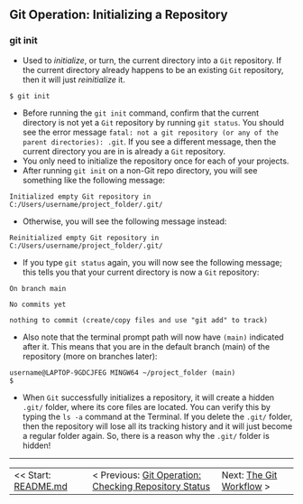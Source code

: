 ## Git Operation: Initializing a Repository

### git init
- Used to *initialize*, or turn, the current directory into a `Git` repository. If the current directory already happens to be an existing `Git` repository, then it will just *reinitialize* it.

```shell
$ git init
```

- Before running the `git init` command, confirm that the current directory is not yet a `Git` repository by running `git status`. You should see the error message `fatal: not a git repository (or any of the parent directories): .git`. If you see a different message, then the current directory you are in is already a `Git` repository.
- You only need to initialize the repository once for each of your projects.
- After running `git init` on a non-Git repo directory, you will see something like the following message:
```shell
Initialized empty Git repository in C:/Users/username/project_folder/.git/
```
- Otherwise, you will see the following message instead:
```shell
Reinitialized empty Git repository in C:/Users/username/project_folder/.git/
```

- If you type `git status` again, you will now see the following message; this tells you that your current directory is now a `Git` repository:
```shell
On branch main

No commits yet

nothing to commit (create/copy files and use "git add" to track)
```
- Also note that the terminal prompt path will now have `(main)` indicated after it. This means that you are in the default branch (main) of the repository (more on branches later):
```shell
username@LAPTOP-9GDCJFEG MINGW64 ~/project_folder (main)
$
```
- When `Git` successfully initializes a repository, it will create a hidden `.git/` folder, where its core files are located. You can verify this by typing the `ls -a` command at the Terminal. If you delete the `.git/` folder, then the repository will lose all its tracking history and it will just become a regular folder again. So, there is a reason why the `.git/` folder is hidden!

<hr>

<table align="center">
   <tbody>
      <tr>
        <td>
            << Start: <a href="/README.md">README.md</a>
        </td>
        <td>
            < Previous: <a href="/assets/s4/ch12.md">Git Operation: Checking Repository Status</a>
        </td>
        <td>
            Next: <a href="/assets/s4/ch14.md">The Git Workflow</a> >
        </td>
      </tr>
   </tbody>
</table>